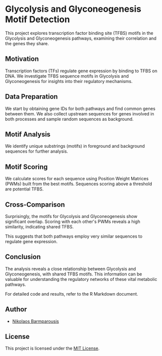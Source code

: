 # Glycolysis and Glyconeogenesis Motif Detection

This project explores transcription factor binding site (TFBS) motifs in the Glycolysis and Glyconeogenesis pathways, examining their correlation and the genes they share.

## Motivation

Transcription factors (TFs) regulate gene expression by binding to TFBS on DNA. We investigate TFBS sequence motifs in Glycolysis and Glyconeogenesis for insights into their regulatory mechanisms.

## Data Preparation

We start by obtaining gene IDs for both pathways and find common genes between them. We also collect upstream sequences for genes involved in both processes and sample random sequences as background.

## Motif Analysis

We identify unique substrings (motifs) in foreground and background sequences for further analysis.

## Motif Scoring

We calculate scores for each sequence using Position Weight Matrices (PWMs) built from the best motifs. Sequences scoring above a threshold are potential TFBS.

## Cross-Comparison

Surprisingly, the motifs for Glycolysis and Glyconeogenesis show significant overlap. Scoring with each other's PWMs reveals a high similarity, indicating shared TFBS.

This suggests that both pathways employ very similar sequences to regulate gene expression.

## Conclusion

The analysis reveals a close relationship between Glycolysis and Glyconeogenesis, with shared TFBS motifs. This information can be valuable for understanding the regulatory networks of these vital metabolic pathways.

For detailed code and results, refer to the R Markdown document.

## Author

- [Nikolaos Barmparousis](https://github.com/nikbarb810)

## License

This project is licensed under the [MIT License](LICENSE).

